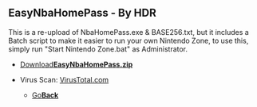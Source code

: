 ## EasyNbaHomePass - By HDR

This is a re-upload of NbaHomePass.exe & BASE256.txt, but it includes a Batch script to make it easier to run your own Nintendo Zone, to use this, simply run "Start Nintendo Zone.bat" as Administrator.

<onebutton>
  <ul>
    <li><a href="EasyNbaHomePass.zip">Download<strong>EasyNbaHomePass.zip</strong></a></li>
  </ul>
  <ul>
  <li>Virus Scan: <a href="https://www.virustotal.com/#/file/157148c11c485c8a88ae7211c389191a7b8503f0020fe2c1879f9a4ff2053872/detection">VirusTotal.com</a></li>
  
  
<ul>
            <li><a href="../">Go<strong>Back</strong></a></li>
          </ul>
</onebutton>
